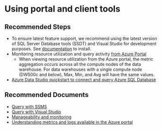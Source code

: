 <properties
	pageTitle="Using portal and client tools"
	description="Using portal and client tools"
	service="microsoft.sql"
	resource="servers"
	authors="saltug,mlee3gsd"
	ms.author="saltug,martinle"
	supportTopicIds="32635181, 32635188, 32635189, 32635211, 32635220"
	productPesIds="15818"
	displayOrder="60"
	selfHelpType="resource"
	resourceTags="datawarehouse"
	articleId="dw-portalandclienttools.md"
	cloudEnvironments="public"
/>

# Using portal and client tools

## **Recommended Steps**

* To ensure latest feature support, we recommend using the latest version of SQL Server Database tools (SSDT) and Visual Studio for development purposes. See [documentation](https://docs.microsoft.com/en-us/azure/sql-data-warehouse/sql-data-warehouse-install-visual-studio) to install.
* Monitoring resource utilization and query activity [from Azure Portal](https://docs.microsoft.com/azure/sql-data-warehouse/sql-data-warehouse-concept-resource-utilization-query-activity)
  * When viewing resource utilization from the Azure portal, the metric aggregation occurs across all the compute nodes of the data warehouse. For data warehouses with a single compute node (DW500c and below), Max, Min, and Avg will have the same values.
* [Azure Data Studio quickstart to connect and query Azure SQL Database](https://docs.microsoft.com/sql/azure-data-studio/quickstart-sql-database?toc=%2Fazure%2Fsql-database%2Ftoc.json&view=sql-server-2017?WT.mc_id=pid:13491:sid:32630411/)

## **Recommended Documents**

* [Query with SSMS](https://docs.microsoft.com/azure/sql-data-warehouse/sql-data-warehouse-query-ssms)
* [Query with Visual Studio](https://docs.microsoft.com/azure/sql-data-warehouse/sql-data-warehouse-query-visual-studio)
* [Manageability and monitoring](https://docs.microsoft.com/azure/sql-data-warehouse/sql-data-warehouse-overview-manageability-monitoring)
* [Understanding metrics and logs available in the Azure portal](https://docs.microsoft.com/azure/sql-data-warehouse/sql-data-warehouse-concept-resource-utilization-query-activity)
